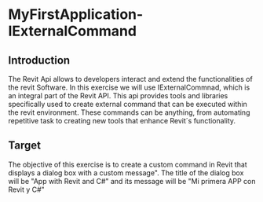 # MyFirstApplication-IExternalCommand

## Introduction

The Revit Api allows to developers interact and extend the functionalities of the revit Software.
In this exercise we will use IExternalCommnad, which is an integral part of the Revit API. This api provides tools and libraries specifically used to create external command that can be executed within the revit environment.
These commands can be anything, from automating repetitive task to creating new tools that enhance Revit´s functionality.

## Target

The objective of this exercise is to create a custom command in Revit that displays a dialog box with a custom message". 
The title of the dialog box will be "App with Revit and C#" and its message will be "Mi primera APP con Revit y C#"
